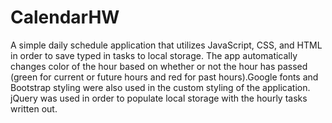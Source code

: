 # CalendarHW

A simple daily schedule application that utilizes JavaScript, CSS, and HTML in order to save typed in tasks to local storage. 
The app automatically changes color of the hour based on whether or not the hour has passed (green for current or future hours and red for past hours).Google fonts and Bootstrap styling were also used in the custom styling of the application. jQuery was used in order to populate local storage with the hourly tasks written out.
